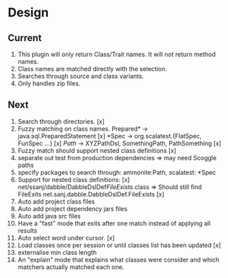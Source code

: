 # Design

## Current

1. This plugin will only return Class/Trait names. It will not return method names.
1. Class names are matched directly with the selection.
1. Searches through source and class variants.
1. Only handles zip files.


## Next

1. Search through directories. [x]
1. Fuzzy matching on class names.
    Prepared* -> java.sql.PreparedStatement [x]
    *Spec -> org.scalatest.{FlatSpec, FunSpec ...} [x]
    *Path* -> XYZPathDsl, SomethingPath, PathSomething [x]
1. Fuzzy match should support nested class definitions [x]
1. separate out test from production dependencies => may need Scoggle paths
1. specify packages to search through:
    ammonite:Path,
    scalatest: *Spec
1. Support for nested class definitions: [x]
    net/ssanj/dabble/DabbleDslDef$FileExists$.class =>
     Should still find FileExits
        net.sanj.dabble.DabbleDslDef.FileExists [x]
1. Auto add project class files
1. Auto add project dependency jars files
1. Auto add java src files
1. Have a "fast" mode that exits after one match instead of applying all results
1. Auto select word under cursor. [x]
1. Load classes once per session or until classes list has been updated [x]
1. externalise min class length
1. An "explain" mode that explains what classes were consider and which matchers actually matched each one.